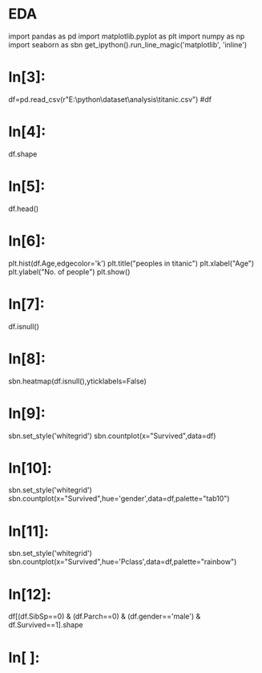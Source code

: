 # EDA
import pandas as pd
import matplotlib.pyplot as plt
import numpy as np
import seaborn as sbn
get_ipython().run_line_magic('matplotlib', 'inline')


# In[3]:


df=pd.read_csv(r"E:\python\dataset\analysis\titanic.csv")
#df


# In[4]:


df.shape


# In[5]:


df.head()


# In[6]:


plt.hist(df.Age,edgecolor='k')
plt.title("peoples in titanic")
plt.xlabel("Age")
plt.ylabel("No. of people")
plt.show()


# In[7]:


df.isnull()


# In[8]:


sbn.heatmap(df.isnull(),yticklabels=False)


# In[9]:


sbn.set_style('whitegrid')
sbn.countplot(x="Survived",data=df)


# In[10]:


sbn.set_style('whitegrid')
sbn.countplot(x="Survived",hue='gender',data=df,palette="tab10")


# In[11]:


sbn.set_style('whitegrid')
sbn.countplot(x="Survived",hue='Pclass',data=df,palette="rainbow")


# In[12]:


df[(df.SibSp==0) & (df.Parch==0) & (df.gender=='male') & df.Survived==1].shape


# In[ ]:




